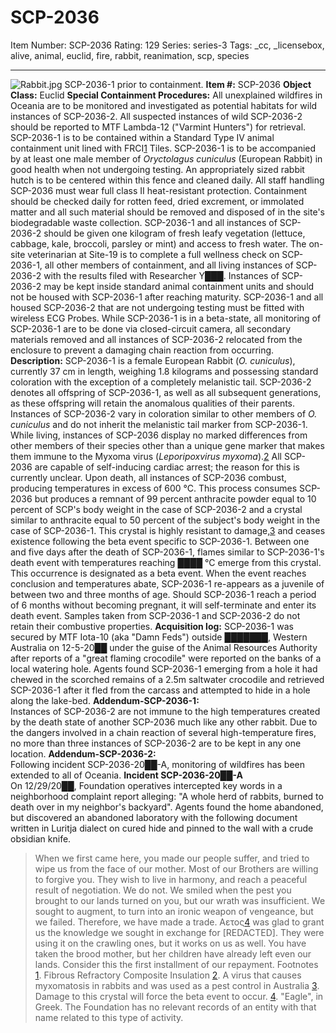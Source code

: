 # SCP-2036
Item Number: SCP-2036
Rating: 129
Series: series-3
Tags: _cc, _licensebox, alive, animal, euclid, fire, rabbit, reanimation, scp, species

---

![Rabbit.jpg](https://scp-wiki.wdfiles.com/local--files/scp-2036/Rabbit.jpg)
SCP-2036-1 prior to containment.
**Item #:** SCP-2036
**Object Class:** Euclid
**Special Containment Procedures:** All unexplained wildfires in Oceania are to be monitored and investigated as potential habitats for wild instances of SCP-2036-2. All suspected instances of wild SCP-2036-2 should be reported to MTF Lambda-12 ("Varmint Hunters") for retrieval.
SCP-2036-1 is to be contained within a Standard Type IV animal containment unit lined with FRCI[1](javascript:;) Tiles. SCP-2036-1 is to be accompanied by at least one male member of _Oryctolagus cuniculus_ (European Rabbit) in good health when not undergoing testing. An appropriately sized rabbit hutch is to be centered within this fence and cleaned daily. All staff handling SCP-2036 must wear full class II heat-resistant protection. Containment should be checked daily for rotten feed, dried excrement, or immolated matter and all such material should be removed and disposed of in the site's biodegradable waste collection. SCP-2036-1 and all instances of SCP-2036-2 should be given one kilogram of fresh leafy vegetation (lettuce, cabbage, kale, broccoli, parsley or mint) and access to fresh water. The on-site veterinarian at Site-19 is to complete a full wellness check on SCP-2036-1, all other members of containment, and all living instances of SCP-2036-2 with the results filed with Researcher Y███.
Instances of SCP-2036-2 may be kept inside standard animal containment units and should not be housed with SCP-2036-1 after reaching maturity. SCP-2036-1 and all housed SCP-2036-2 that are not undergoing testing must be fitted with wireless ECG Probes.
While SCP-2036-1 is in a beta-state, all monitoring of SCP-2036-1 are to be done via closed-circuit camera, all secondary materials removed and all instances of SCP-2036-2 relocated from the enclosure to prevent a damaging chain reaction from occurring.
**Description:** SCP-2036-1 is a female European Rabbit (_O. cuniculus_), currently 37 cm in length, weighing 1.8 kilograms and possessing standard coloration with the exception of a completely melanistic tail.
SCP-2036-2 denotes all offspring of SCP-2036-1, as well as all subsequent generations, as these offspring will retain the anomalous qualities of their parents. Instances of SCP-2036-2 vary in coloration similar to other members of _O. cuniculus_ and do not inherit the melanistic tail marker from SCP-2036-1.
While living, instances of SCP-2036 display no marked differences from other members of their species other than a unique gene marker that makes them immune to the Myxoma virus (_Leporipoxvirus myxoma_).[2](javascript:;) All SCP-2036 are capable of self-inducing cardiac arrest; the reason for this is currently unclear. Upon death, all instances of SCP-2036 combust, producing temperatures in excess of 600 °C. This process consumes SCP-2036 but produces a remnant of 99 percent anthracite powder equal to 10 percent of SCP's body weight in the case of SCP-2036-2 and a crystal similar to anthracite equal to 50 percent of the subject's body weight in the case of SCP-2036-1. This crystal is highly resistant to damage,[3](javascript:;) and ceases existence following the beta event specific to SCP-2036-1. Between one and five days after the death of SCP-2036-1, flames similar to SCP-2036-1's death event with temperatures reaching ████ °C emerge from this crystal. This occurrence is designated as a beta event. When the event reaches conclusion and temperatures abate, SCP-2036-1 re-appears as a juvenile of between two and three months of age. Should SCP-2036-1 reach a period of 6 months without becoming pregnant, it will self-terminate and enter its death event.
Samples taken from SCP-2036-1 and SCP-2036-2 do not retain their combustive properties.
**Acquisition log:** SCP-2036-1 was secured by MTF Iota-10 (aka "Damn Feds") outside ███████, Western Australia on 12-5-20██ under the guise of the Animal Resources Authority after reports of a "great flaming crocodile" were reported on the banks of a local watering hole. Agents found SCP-2036-1 emerging from a hole it had chewed in the scorched remains of a 2.5m saltwater crocodile and retrieved SCP-2036-1 after it fled from the carcass and attempted to hide in a hole along the lake-bed.
**Addendum-SCP-2036-1:**  
Instances of SCP-2036-2 are not immune to the high temperatures created by the death state of another SCP-2036 much like any other rabbit. Due to the dangers involved in a chain reaction of several high-temperature fires, no more than three instances of SCP-2036-2 are to be kept in any one location.
**Addendum-SCP-2036-2:**  
Following incident SCP-2036-20██-A, monitoring of wildfires has been extended to all of Oceania.
**Incident SCP-2036-20██-A**  
On 12/29/20██, Foundation operatives intercepted key words in a neighborhood complaint report alleging: "A whole herd of rabbits, burned to death over in my neighbor's backyard". Agents found the home abandoned, but discovered an abandoned laboratory with the following document written in Luritja dialect on cured hide and pinned to the wall with a crude obsidian knife.
> When we first came here, you made our people suffer, and tried to wipe us from the face of our mother. Most of our Brothers are willing to forgive you. They wish to live in harmony, and reach a peaceful result of negotiation.
> We do not.
> We smiled when the pest you brought to our lands turned on you, but our wrath was insufficient. We sought to augment, to turn into an ironic weapon of vengeance, but we failed.
> Therefore, we have made a trade. Αετος[4](javascript:;) was glad to grant us the knowledge we sought in exchange for [REDACTED]. They were using it on the crawling ones, but it works on us as well. You have taken the brood mother, but her children have already left even our lands. Consider this the first installment of our repayment.
Footnotes
[1](javascript:;). Fibrous Refractory Composite Insulation
[2](javascript:;). A virus that causes myxomatosis in rabbits and was used as a pest control in Australia
[3](javascript:;). Damage to this crystal will force the beta event to occur.
[4](javascript:;). "Eagle", in Greek. The Foundation has no relevant records of an entity with that name related to this type of activity.